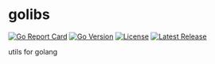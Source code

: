 # golibs

[![Go Report Card](https://goreportcard.com/badge/github.com/peteyan/golibs)](https://goreportcard.com/report/github.com/peteyan/golibs)
[![Go Version](https://img.shields.io/github/go-mod/go-version/peteyan/golibs)](https://golang.org/)
[![License](https://img.shields.io/github/license/peteyan/golibs)](LICENSE)
[![Latest Release](https://img.shields.io/github/v/release/peteyan/golibs)](https://github.com/peteyan/golibs/releases)

utils for golang